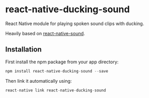 # react-native-ducking-sound

React Native module for playing spoken sound clips with ducking.

Heavily based on [react-native-sound](https://github.com/zmxv/react-native-sound/).

## Installation

First install the npm package from your app directory:

```javascript
npm install react-native-ducking-sound --save
```

Then link it automatically using:

```javascript
react-native link react-native-ducking-sound
```
